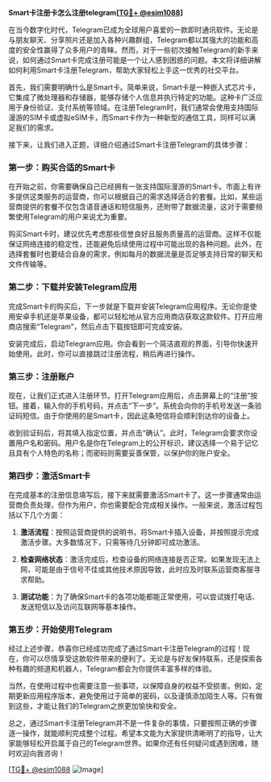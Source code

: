 **Smart卡注册卡怎么注册telegram[[TG💪+ @esim1088](https://t.me/s/esim1088)]**

在当今数字化时代，Telegram已成为全球用户喜爱的一款即时通讯软件。无论是与朋友聊天、分享照片还是加入各种兴趣群组，Telegram都以其强大的功能和高度的安全性赢得了众多用户的青睐。然而，对于一些初次接触Telegram的新手来说，如何通过Smart卡完成注册可能是一个让人感到困惑的问题。本文将详细讲解如何利用Smart卡注册Telegram，帮助大家轻松上手这一优秀的社交平台。

首先，我们需要明确什么是Smart卡。简单来说，Smart卡是一种嵌入式芯片卡，它集成了微处理器和存储器，能够存储个人信息并执行特定的功能。这种卡广泛应用于身份验证、支付系统等领域。在注册Telegram时，我们通常会使用支持国际漫游的SIM卡或虚拟eSIM卡，而Smart卡作为一种新型的通信工具，同样可以满足我们的需求。

接下来，让我们进入正题，详细介绍通过Smart卡注册Telegram的具体步骤：

### 第一步：购买合适的Smart卡

在开始之前，你需要确保自己已经拥有一张支持国际漫游的Smart卡。市面上有许多提供这类服务的运营商，你可以根据自己的需求选择适合的套餐。比如，某些运营商提供的套餐不仅包含语音通话和短信服务，还附带了数据流量，这对于需要频繁使用Telegram的用户来说尤为重要。

购买Smart卡时，建议优先考虑那些信誉良好且服务质量高的运营商。这样不仅能保证网络连接的稳定性，还能避免后续使用过程中可能出现的各种问题。此外，在选择套餐时也要结合自身的需求，例如每月的数据流量是否足够支持日常的聊天和文件传输等。

### 第二步：下载并安装Telegram应用

完成Smart卡的购买后，下一步就是下载并安装Telegram应用程序。无论你是使用安卓手机还是苹果设备，都可以轻松地从官方应用商店获取这款软件。打开应用商店搜索“Telegram”，然后点击下载按钮即可完成安装。

安装完成后，启动Telegram应用。你会看到一个简洁直观的界面，引导你快速开始使用。此时，你可以直接跳过注册流程，稍后再进行操作。

### 第三步：注册账户

现在，让我们正式进入注册环节。打开Telegram应用后，点击屏幕上的“注册”按钮。接着，输入你的手机号码，并点击“下一步”。系统会向你的手机号发送一条验证码短信。由于你使用的是Smart卡，因此这条短信将会顺利到达你的设备上。

收到验证码后，将其填入指定位置，并点击“确认”。此时，Telegram会要求你设置用户名和密码。用户名是你在Telegram上的公开标识，建议选择一个易于记忆且具有个人特色的名称；而密码则需要妥善保管，以保护你的账户安全。

### 第四步：激活Smart卡

在完成基本的注册信息填写后，接下来就需要激活Smart卡了。这一步骤通常由运营商负责处理，但作为用户，你也需要配合完成相关操作。一般来说，激活过程包括以下几个方面：

1. **激活流程**：按照运营商提供的说明书，将Smart卡插入设备，并按照提示完成激活步骤。大多数情况下，只需等待几分钟即可成功激活。
   
2. **检查网络状态**：激活完成后，检查设备的网络连接是否正常。如果发现无法上网，可能是由于信号不佳或其他技术原因导致，此时应及时联系运营商客服寻求帮助。

3. **测试功能**：为了确保Smart卡的各项功能都能正常使用，可以尝试拨打电话、发送短信以及访问互联网等基本操作。

### 第五步：开始使用Telegram

经过上述步骤，恭喜你已经成功完成了通过Smart卡注册Telegram的过程！现在，你可以尽情享受这款软件带来的便利了。无论是与好友保持联系，还是探索各种有趣的频道和机器人，Telegram都会为你提供丰富多样的体验。

当然，在使用过程中也需要注意一些事项，以保障自身的权益不受损害。例如，定期更新应用程序版本，避免使用过于简单的密码，以及谨慎添加陌生人等。只有做到这些，才能让我们的Telegram之旅更加愉快和安全。

总之，通过Smart卡注册Telegram并不是一件复杂的事情，只要按照正确的步骤逐一操作，就能顺利完成整个过程。希望本文能为大家提供清晰明了的指导，让大家能够轻松开启属于自己的Telegram世界。如果你还有任何疑问或遇到困难，随时欢迎向我咨询！

[[TG💪+ @esim1088](https://t.me/s/esim1088) ![Image](https://i.postimg.cc/4NQfJmqS/Snipaste-2025-05-13-00-14-12.png)]